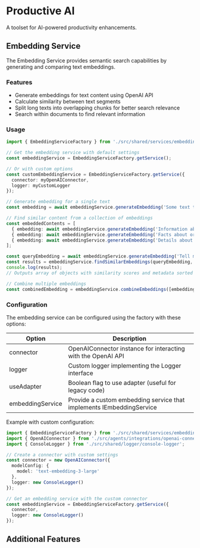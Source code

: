 # Productive AI

A toolset for AI-powered productivity enhancements.

## Embedding Service

The Embedding Service provides semantic search capabilities by generating and comparing text embeddings.

### Features

- Generate embeddings for text content using OpenAI API
- Calculate similarity between text segments
- Split long texts into overlapping chunks for better search relevance
- Search within documents to find relevant information

### Usage

```typescript
import { EmbeddingServiceFactory } from './src/shared/services/embedding.factory';

// Get the embedding service with default settings
const embeddingService = EmbeddingServiceFactory.getService();

// Or with custom options
const customEmbeddingService = EmbeddingServiceFactory.getService({
  connector: myOpenAIConnector,
  logger: myCustomLogger
});

// Generate embedding for a single text
const embedding = await embeddingService.generateEmbedding('Some text to embed');

// Find similar content from a collection of embeddings
const embeddedContents = [
  { embedding: await embeddingService.generateEmbedding('Information about apples'), metadata: { text: 'Information about apples' } },
  { embedding: await embeddingService.generateEmbedding('Facts about oranges'), metadata: { text: 'Facts about oranges' } },
  { embedding: await embeddingService.generateEmbedding('Details about bananas'), metadata: { text: 'Details about bananas' } }
];

const queryEmbedding = await embeddingService.generateEmbedding('Tell me about fruits');
const results = embeddingService.findSimilarEmbeddings(queryEmbedding, embeddedContents);
console.log(results);
// Outputs array of objects with similarity scores and metadata sorted by relevance

// Combine multiple embeddings
const combinedEmbedding = embeddingService.combineEmbeddings([embedding1, embedding2, embedding3]);
```

### Configuration

The embedding service can be configured using the factory with these options:

| Option | Description |
|--------|-------------|
| connector | OpenAIConnector instance for interacting with the OpenAI API |
| logger | Custom logger implementing the Logger interface |
| useAdapter | Boolean flag to use adapter (useful for legacy code) |
| embeddingService | Provide a custom embedding service that implements IEmbeddingService |

Example with custom configuration:

```typescript
import { EmbeddingServiceFactory } from './src/shared/services/embedding.factory';
import { OpenAIConnector } from './src/agents/integrations/openai-connector';
import { ConsoleLogger } from './src/shared/logger/console-logger';

// Create a connector with custom settings
const connector = new OpenAIConnector({
  modelConfig: {
    model: 'text-embedding-3-large'
  },
  logger: new ConsoleLogger()
});

// Get an embedding service with the custom connector
const embeddingService = EmbeddingServiceFactory.getService({
  connector,
  logger: new ConsoleLogger()
});
```

## Additional Features 